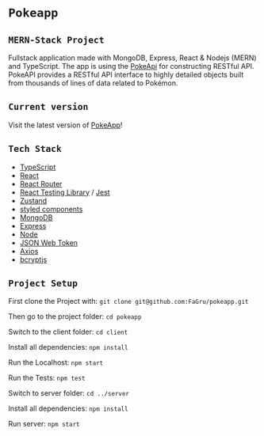 # `Pokeapp`

## `MERN-Stack Project`

Fullstack application made with MongoDB, Express, React & Nodejs (MERN) and TypeScript.
The app is using the [PokeApi](https://pokeapi.co/) for constructing RESTful API.
PokeAPI provides a RESTful API interface to highly detailed objects built from thousands of lines of data related to Pokémon.


## `Current version`

Visit the latest version of [PokeApp](https://pokeapp-sand.vercel.app/)!

## `Tech Stack`

- [TypeScript](https://www.typescriptlang.org/)
- [React](https://reactjs.org/)
- [React Router](https://reactrouter.com/)
- [React Testing Library](https://testing-library.com/docs/react-testing-library/intro/) / [Jest](https://jestjs.io/)
- [Zustand](https://www.npmjs.com/package/zustand)
- [styled components](https://styled-components.com/)
- [MongoDB](https://www.mongodb.com/)
- [Express](https://expressjs.com/)
- [Node](https://nodejs.dev/)
- [JSON Web Token](https://jwt.io/)
- [Axios](https://www.npmjs.com/package/axios)
- [bcryptjs](https://www.npmjs.com/package/bcryptjs)

## `Project Setup`

First clone the Project with:
`git clone git@github.com:FaGru/pokeapp.git`

Then go to the project folder:
`cd pokeapp`

Switch to the client folder:
`cd client`

Install all dependencies:
`npm install`

Run the Localhost:
`npm start`

Run the Tests:
`npm test`

Switch to server folder:
`cd ../server`

Install all dependencies:
`npm install`

Run server:
`npm start`

